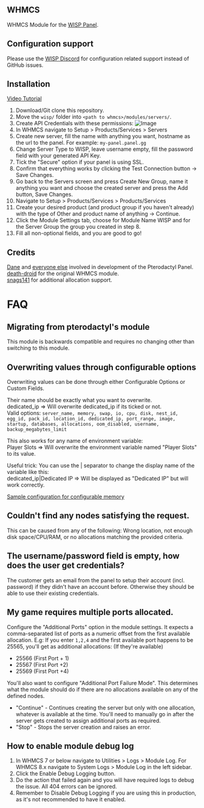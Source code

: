## WHMCS
WHMCS Module for the [WISP Panel](https://wisp.gg/).

## Configuration support
Please use the [WISP Discord](https://wisp.gg/discord) for configuration related support instead of GitHub issues.

## Installation
[Video Tutorial](https://www.youtube.com/watch?v=wURpRD9vfj4)  

1. Download/Git clone this repository.  
2. Move the ``wisp/`` folder into ``<path to whmcs>/modules/servers/``.
3. Create API Credentials with these permissions: ![Image](https://i.imgur.com/nzo0u8C.png)
4. In WHMCS navigate to Setup > Products/Services > Servers
5. Create new server, fill the name with anything you want, hostname as the url to the panel. For example: ``my-panel.panel.gg``
6. Change Server Type to WISP, leave username empty, fill the password field with your generated API Key.
7. Tick the "Secure" option if your panel is using SSL.
8. Confirm that everything works by clicking the Test Connection button -> Save Changes.
9. Go back to the Servers screen and press Create New Group, name it anything you want and choose the created server and press the Add button, Save Changes.
10. Navigate to Setup > Products/Services > Products/Services
11. Create your desired product (and product group if you haven't already) with the type of Other and product name of anything -> Continue.
12. Click the Module Settings tab, choose for Module Name WISP and for the Server Group the group you created in step 8.
13. Fill all non-optional fields, and you are good to go!

## Credits
[Dane](https://github.com/DaneEveritt) and [everyone else](https://github.com/Pterodactyl/Panel/graphs/contributors) involved in development of the Pterodactyl Panel.  
[death-droid](https://github.com/death-droid) for the original WHMCS module.  
[snags141](https://github.com/snags141/) for additional allocation support.

# FAQ

## Migrating from pterodactyl's module
This module is backwards compatible and requires no changing other than switching to this module.

## Overwriting values through configurable options
Overwriting values can be done through either Configurable Options or Custom Fields.  

Their name should be exactly what you want to overwrite.  
dedicated_ip => Will overwrite dedicated_ip if its ticked or not.  
Valid options: ``server_name, memory, swap, io, cpu, disk, nest_id, egg_id, pack_id, location_id, dedicated_ip, port_range, image, startup, databases, allocations, oom_disabled, username, backup_megabytes_limit``

This also works for any name of environment variable:  
Player Slots => Will overwrite the environment variable named "Player Slots" to its value.  

Useful trick: You can use the | separator to change the display name of the variable like this:  
dedicated_ip|Dedicated IP => Will be displayed as "Dedicated IP" but will work correctly.  

[Sample configuration for configurable memory](https://owo.whats-th.is/85JwhVX.png)

## Couldn't find any nodes satisfying the request.
This can be caused from any of the following: Wrong location, not enough disk space/CPU/RAM, or no allocations matching the provided criteria.

## The username/password field is empty, how does the user get credentials?
The customer gets an email from the panel to setup their account (incl. password) if they didn't have an account before. Otherwise they should be able to use their existing credentials.

## My game requires multiple ports allocated.
Configure the "Additional Ports" option in the module settings.
It expects a comma-separated list of ports as a numeric offset from the first available allocation.
E.g: If you enter `1,2,4` and the first available port happens to be 25565, you'll get as additional allocations: (If they're available) 
* 25566 (First Port + 1)
* 25567 (First Port +2)
* 25569 (First Port +4)

You'll also want to configure "Additional Port Failure Mode".
This determines what the module should do if there are no allocations available on any of the defined nodes.
* "Continue" - Continues creating the server but only with one allocation, whatever is available at the time. You'll need to manually go in after the server gets created to assign additional ports as required.
* "Stop" - Stops the server creation and raises an error.

## How to enable module debug log
1. In WHMCS 7 or below navigate to Utilities > Logs > Module Log. For WHMCS 8.x navigate to System Logs > Module Log in the left sidebar.
2. Click the Enable Debug Logging button.
3. Do the action that failed again and you will have required logs to debug the issue. All 404 errors can be ignored.
4. Remember to Disable Debug Logging if you are using this in production, as it's not recommended to have it enabled.
